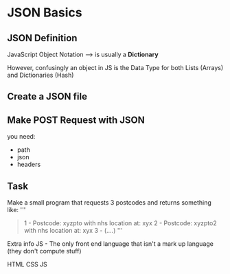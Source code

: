 # JSON Basics

## JSON Definition
JavaScript Object Notation
--> is usually a **Dictionary**

However, confusingly an object in JS is the Data Type
for both Lists (Arrays) and Dictionaries (Hash)

## Create a JSON file

## Make POST Request with JSON
you need:
- path
- json
- headers

## Task
Make a small program that requests 3 postcodes and returns something
like:
'''
   > 1 - Postcode: xyzpto with nhs location at: xyx
   > 2 - Postcode: xyzpto2 with nhs location at: xyx
   > 3 - (....)
'''


Extra info
JS - The only front end language that isn't a 
mark up language (they don't compute stuff)

HTML CSS JS
